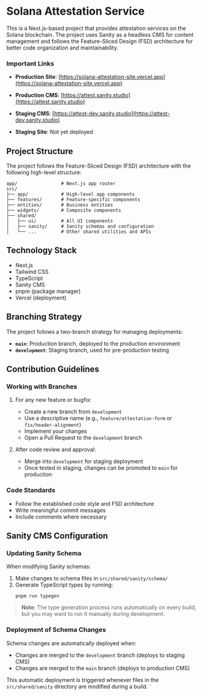 # Solana Attestation Service

This is a Next.js-based project that provides attestation services on the Solana blockchain. The project uses Sanity as a headless CMS for content management and follows the Feature-Sliced Design (FSD) architecture for better code organization and maintainability.

### Important Links

- **Production Site**: [https://solana-attestation-site.vercel.app](https://solana-attestation-site.vercel.app)
- **Production CMS**: [https://attest.sanity.studio](https://attest.sanity.studio)

- **Staging CMS**: [https://attest-dev.sanity.studio](https://attest-dev.sanity.studio)
- **Staging Site**: Not yet deployed

## Project Structure

The project follows the Feature-Sliced Design (FSD) architecture with the following high-level structure:

```
app/                # Next.js app router
src/
├── app/            # High-level app components
├── features/       # Feature-specific components
├── entities/       # Business entities
├── widgets/        # Composite components
├── shared/
│   ├── ui/         # All UI components
│   ├── sanity/     # Sanity schemas and configuration
│   └── ...         # Other shared utilities and APIs
```

## Technology Stack

- Next.js
- Tailwind CSS
- TypeScript
- Sanity CMS
- pnpm (package manager)
- Vercel (deployment)

## Branching Strategy

The project follows a two-branch strategy for managing deployments:

- **`main`**: Production branch, deployed to the production environment
- **`development`**: Staging branch, used for pre-production testing

## Contribution Guidelines

### Working with Branches

1. For any new feature or bugfix:
   - Create a new branch from `development`
   - Use a descriptive name (e.g., `feature/attestation-form` or `fix/header-alignment`)
   - Implement your changes
   - Open a Pull Request to the `development` branch

2. After code review and approval:
   - Merge into `development` for staging deployment
   - Once tested in staging, changes can be promoted to `main` for production

### Code Standards

- Follow the established code style and FSD architecture
- Write meaningful commit messages
- Include comments where necessary

## Sanity CMS Configuration

### Updating Sanity Schema

When modifying Sanity schemas:

1. Make changes to schema files in `src/shared/sanity/schema/`
2. Generate TypeScript types by running:
   ```
   pnpm run typegen
   ```

> **Note**: The type generation process runs automatically on every build, but you may want to run it manually during development.

### Deployment of Schema Changes

Schema changes are automatically deployed when:

- Changes are merged to the `development` branch (deploys to staging CMS)
- Changes are merged to the `main` branch (deploys to production CMS)

This automatic deployment is triggered whenever files in the `src/shared/sanity` directory are modified during a build.
`
